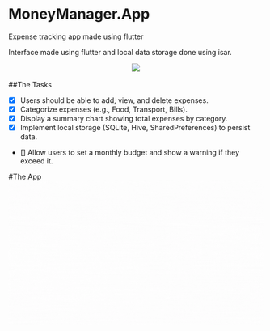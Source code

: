 # MoneyManager.App
Expense tracking app made using flutter

Interface made using flutter and local data storage done using isar.

<p align="center">
  <a href="https://skillicons.dev">
    <img src="https://skillicons.dev/icons?i=flutter,dart" />
  </a>
</p>

##The Tasks
- [x] Users should be able to add, view, and delete expenses.
- [x] Categorize expenses (e.g., Food, Transport, Bills).
- [x] Display a summary chart showing total expenses by category.
- [x] Implement local storage (SQLite, Hive, SharedPreferences) to persist data.
- [] Allow users to set a monthly budget and show a warning if they exceed it.

#The App
<img alt="Video Preview" src ="/moneymanagerapp.gif">
